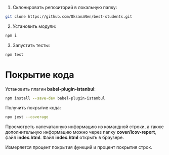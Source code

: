 1. Склонировать репозиторий в локальную папку:
```bash
git clone https://github.com/OksanaNen/best-students.git
```
2. Установить модули:
```bash
npm i
```
3. Запустить тесты:
```bash
npm test
```

# Покрытие кода

Установить плагин **babel-plugin-istanbul**:
```bash
npm install --save-dev babel-plugin-istanbul
```
Получить покрытие кода:
```bash
npx jest --coverage
```
Просмотреть напечатанную информацию из командной строки, а также дополнительную информацию можно через папку **cover/lcov-report**, файл **index.html**. Файл **index.html** открыть в браузере.

Измеряется процент покрытия функций и процент покрытия строк. 

